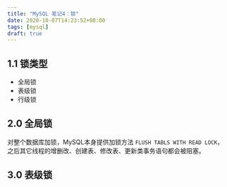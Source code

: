 ```yaml
---
title: "MySQL 笔记4：锁"
date: 2020-10-07T14:23:52+08:00
tags: [mysql]
draft: true
---
```

<!--more-->
## 1.1 锁类型
- 全局锁
- 表级锁
- 行级锁


## 2.0 全局锁

对整个数据库加锁，MySQL本身提供加锁方法 `FLUSH TABLS WITH READ LOCK`，之后其它线程的增删改、创建表、修改表、更新类事务语句都会被阻塞。


## 3.0 表级锁
